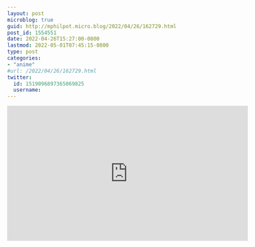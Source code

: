 ```yaml
---
layout: post
microblog: true
guid: http://mphilpot.micro.blog/2022/04/26/162729.html
post_id: 1554551
date: 2022-04-26T15:27:00-0800
lastmod: 2022-05-01T07:45:15-0800
type: post
categories:
- "anime"
#url: /2022/04/26/162729.html
twitter:
  id: 1519096897365069825
  username: 
---
```

<iframe width="560" height="315" src="https://www.youtube.com/embed/N-bdKXQcGiM" title="YouTube video player" frameborder="0" allow="accelerometer; autoplay; clipboard-write; encrypted-media; gyroscope; picture-in-picture" allowfullscreen></iframe>
